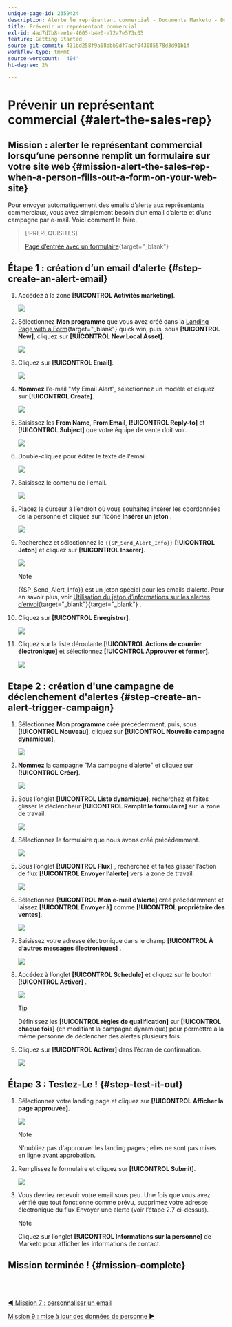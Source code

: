 ```yaml
---
unique-page-id: 2359424
description: Alerte le représentant commercial - Documents Marketo - Documentation du produit
title: Prévenir un représentant commercial
exl-id: 4ad7d7b8-ee1e-4605-b4e0-e72a7e573c05
feature: Getting Started
source-git-commit: 431bd258f9a68bbb9df7acf043085578d3d91b1f
workflow-type: tm+mt
source-wordcount: '404'
ht-degree: 2%

---
```


# Prévenir un représentant commercial {#alert-the-sales-rep}

## Mission : alerter le représentant commercial lorsqu’une personne remplit un formulaire sur votre site web {#mission-alert-the-sales-rep-when-a-person-fills-out-a-form-on-your-web-site}

Pour envoyer automatiquement des emails d’alerte aux représentants commerciaux, vous avez simplement besoin d’un email d’alerte et d’une campagne par e-mail. Voici comment le faire.

>[!PREREQUISITES]
>
>[Page d’entrée avec un formulaire](/help/marketo/getting-started/quick-wins/landing-page-with-a-form.md){target="_blank"}

## Étape 1 : création d’un email d’alerte {#step-create-an-alert-email}

1. Accédez à la zone **[!UICONTROL Activités marketing]**.

   ![](assets/alert-the-sales-rep-1.png)

1. Sélectionnez **Mon programme** que vous avez créé dans la [Landing Page with a Form](/help/marketo/getting-started/quick-wins/landing-page-with-a-form.md){target="_blank"} quick win, puis, sous **[!UICONTROL New]**, cliquez sur **[!UICONTROL New Local Asset]**.

   ![](assets/alert-the-sales-rep-2.png)

1. Cliquez sur **[!UICONTROL Email]**.

   ![](assets/alert-the-sales-rep-3.png)

1. **Nommez** l’e-mail &quot;My Email Alert&quot;, sélectionnez un modèle et cliquez sur **[!UICONTROL Create]**.

   ![](assets/alert-the-sales-rep-4.png)

1. Saisissez les **From Name**, **From Email**, **[!UICONTROL Reply-to]** et **[!UICONTROL Subject]** que votre équipe de vente doit voir.

   ![](assets/alert-the-sales-rep-5.png)

1. Double-cliquez pour éditer le texte de l&#39;email.

   ![](assets/alert-the-sales-rep-6.png)

1. Saisissez le contenu de l&#39;email.

   ![](assets/alert-the-sales-rep-7.png)

1. Placez le curseur à l’endroit où vous souhaitez insérer les coordonnées de la personne et cliquez sur l’icône **Insérer un jeton** .

   ![](assets/alert-the-sales-rep-8.png)

1. Recherchez et sélectionnez le `{{SP_Send_Alert_Info}}` **[!UICONTROL Jeton]** et cliquez sur **[!UICONTROL Insérer]**.

   ![](assets/alert-the-sales-rep-9.png)

   >[!NOTE]
   >
   >{{SP_Send_Alert_Info}} est un jeton spécial pour les emails d’alerte. Pour en savoir plus, voir [Utilisation du jeton d’informations sur les alertes d’envoi](/help/marketo/product-docs/email-marketing/general/using-tokens/use-the-send-alert-info-token.md){target="_blank"}{target="_blank"} .

1. Cliquez sur **[!UICONTROL Enregistrer]**.

   ![](assets/alert-the-sales-rep-10.png)

1. Cliquez sur la liste déroulante **[!UICONTROL Actions de courrier électronique]** et sélectionnez **[!UICONTROL Approuver et fermer]**.

   ![](assets/alert-the-sales-rep-11.png)

## Etape 2 : création d&#39;une campagne de déclenchement d&#39;alertes {#step-create-an-alert-trigger-campaign}

1. Sélectionnez **Mon programme** créé précédemment, puis, sous **[!UICONTROL Nouveau]**, cliquez sur **[!UICONTROL Nouvelle campagne dynamique]**.

   ![](assets/alert-the-sales-rep-12.png)

1. **Nommez** la campagne &quot;Ma campagne d’alerte&quot; et cliquez sur **[!UICONTROL Créer]**.

   ![](assets/alert-the-sales-rep-13.png)

1. Sous l’onglet **[!UICONTROL Liste dynamique]**, recherchez et faites glisser le déclencheur **[!UICONTROL Remplit le formulaire]** sur la zone de travail.

   ![](assets/alert-the-sales-rep-14.png)

1. Sélectionnez le formulaire que nous avons créé précédemment.

   ![](assets/alert-the-sales-rep-15.png)

1. Sous l’onglet **[!UICONTROL Flux]** , recherchez et faites glisser l’action de flux **[!UICONTROL Envoyer l’alerte]** vers la zone de travail.

   ![](assets/alert-the-sales-rep-16.png)

1. Sélectionnez **[!UICONTROL Mon e-mail d’alerte]** créé précédemment et laissez **[!UICONTROL Envoyer à]** comme **[!UICONTROL propriétaire des ventes]**.

   ![](assets/alert-the-sales-rep-17.png)

1. Saisissez votre adresse électronique dans le champ **[!UICONTROL À d’autres messages électroniques]** .

   ![](assets/alert-the-sales-rep-18.png)

1. Accédez à l’onglet **[!UICONTROL Schedule]** et cliquez sur le bouton **[!UICONTROL Activer]** .

   ![](assets/alert-the-sales-rep-19.png)

   >[!TIP]
   >
   >Définissez les **[!UICONTROL règles de qualification]** sur **[!UICONTROL chaque fois]** (en modifiant la campagne dynamique) pour permettre à la même personne de déclencher des alertes plusieurs fois.

1. Cliquez sur **[!UICONTROL Activer]** dans l’écran de confirmation.

   ![](assets/alert-the-sales-rep-20.png)

## Étape 3 : Testez-Le ! {#step-test-it-out}

1. Sélectionnez votre landing page et cliquez sur **[!UICONTROL Afficher la page approuvée]**.

   ![](assets/alert-the-sales-21.png)

   >[!NOTE]
   >
   >N&#39;oubliez pas d&#39;approuver les landing pages ; elles ne sont pas mises en ligne avant approbation.

1. Remplissez le formulaire et cliquez sur **[!UICONTROL Submit]**.

   ![](assets/alert-the-sales-22.png)

1. Vous devriez recevoir votre email sous peu. Une fois que vous avez vérifié que tout fonctionne comme prévu, supprimez votre adresse électronique du flux Envoyer une alerte (voir l’étape 2.7 ci-dessus).

   >[!NOTE]
   >
   >Cliquez sur l’onglet **[!UICONTROL Informations sur la personne]** de Marketo pour afficher les informations de contact.

## Mission terminée ! {#mission-complete}

<br> 

[◄ Mission 7 : personnaliser un email](/help/marketo/getting-started/quick-wins/personalize-an-email.md)

[Mission 9 : mise à jour des données de personne ►](/help/marketo/getting-started/quick-wins/update-person-data.md)
